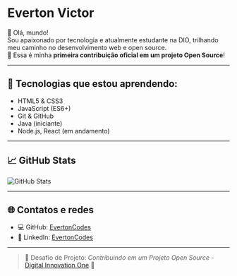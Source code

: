 # Everton Victor

👋 Olá, mundo!  
Sou apaixonado por tecnologia e atualmente estudante na DIO, trilhando meu caminho no desenvolvimento web e open source.  
 🚀 Essa é minha **primeira contribuição oficial em um projeto Open Source**!

---

## 🚀 Tecnologias que estou aprendendo:

- HTML5 & CSS3
- JavaScript (ES6+)
- Git & GitHub
- Java (iniciante)
- Node.js, React (em andamento)

---

## 📈 GitHub Stats

![GitHub Stats](https://github-readme-stats.vercel.app/api?username=EvertonCodes&show_icons=true&theme=dracula)

---

## 🌐 Contatos e redes

- 💻 GitHub: [EvertonCodes](https://github.com/EvertonCodes)
- 🔗 LinkedIn: [EvertonCodes](https://www.linkedin.com/in/evertoncodes/)

---

> 🎯 Desafio de Projeto: *Contribuindo em um Projeto Open Source* - [Digital Innovation One](https://www.dio.me) 💙
